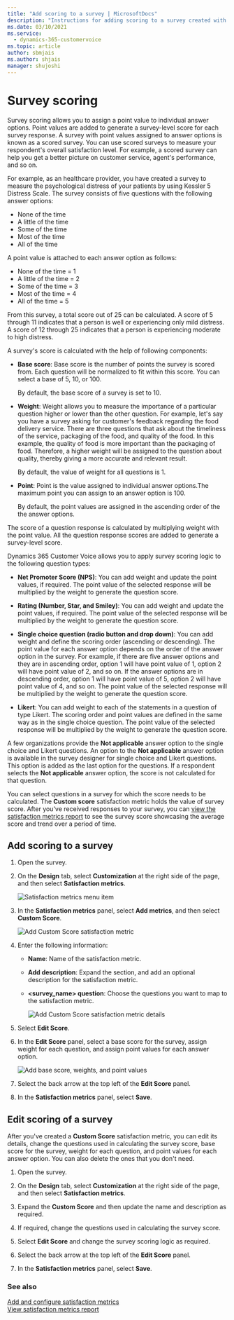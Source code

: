 ```yaml
---
title: "Add scoring to a survey | MicrosoftDocs"
description: "Instructions for adding scoring to a survey created with Dynamics 365 Customer Voice."
ms.date: 03/10/2021
ms.service: 
  - dynamics-365-customervoice
ms.topic: article
author: sbmjais
ms.author: shjais
manager: shujoshi
---
```


# Survey scoring

Survey scoring allows you to assign a point value to individual answer options. Point values are added to generate a survey-level score for each survey response. A survey with point values assigned to answer options is known as a scored survey. You can use scored surveys to measure your respondent's overall satisfaction level. For example, a scored survey can help you get a better picture on customer service, agent's performance, and so on.

For example, as an healthcare provider, you have created a survey to measure the psychological distress of your patients by using Kessler 5 Distress Scale. The survey consists of five questions with the following answer options:

- None of the time 
- A little of the time 
- Some of the time 
- Most of the time 
- All of the time 

A point value is attached to each answer option as follows: 

- None of the time = 1
- A little of the time = 2
- Some of the time = 3
- Most of the time = 4
- All of the time = 5

From this survey, a total score out of 25 can be calculated. A score of 5 through 11 indicates that a person is well or  experiencing only mild distress. A score of 12 through 25 indicates that a person is experiencing moderate to high distress. 

A survey's score is calculated with the help of following components:

- **Base score**: Base score is the number of points the survey is scored from. Each question will be normalized to fit within this score. You can select a base of 5, 10, or 100.

  By default, the base score of a survey is set to 10.

- **Weight**: Weight allows you to measure the importance of a particular question higher or lower than the other question. For example, let's say you have a survey asking for customer's feedback regarding the food delivery service. There are three questions that ask about the timeliness of the service, packaging of the food, and quality of the food. In this example, the quality of food is more important than the packaging of food. Therefore, a higher weight will be assigned to the question about quality, thereby giving a more accurate and relevant result.

  By default, the value of weight for all questions is 1.

- **Point**: Point is the value assigned to individual answer options.The maximum point you can assign to an answer option is 100.

  By default, the point values are assigned in the ascending order of the the answer options.

The score of a question response is calculated by multiplying weight with the point value. All the question response scores are added to generate a survey-level score.

Dynamics 365 Customer Voice allows you to apply survey scoring logic to the following question types:

- **Net Promoter Score (NPS)**: You can add weight and update the point values, if required. The point value of the selected response will be multiplied by the weight to generate the question score.

- **Rating (Number, Star, and Smiley)**: You can add weight and update the point values, if required. The point value of the selected response will be multiplied by the weight to generate the question score.

- **Single choice question (radio button and drop down)**: You can add weight and define the scoring order (ascending or descending). The point value for each answer option depends on the order of the answer option in the survey. For example, if there are five answer options and they are in ascending order, option 1 will have point value of 1, option 2 will have point value of 2, and so on. If the answer options are in descending order, option 1 will have point value of 5, option 2 will have point value of 4, and so on. The point value of the selected response will be multiplied by the weight to generate the question score. 

- **Likert**: You can add weight to each of the statements in a question of type Likert. The scoring order and point values are defined in the same way as in the single choice question. The point value of the selected response will be multiplied by the weight to generate the question score.

A few organizations provide the **Not applicable** answer option to the single choice and Likert questions. An option to the **Not applicable** answer option is available in the survey designer for single choice and Likert questions. This option is added as the last option for the questions. If a respondent selects the **Not applicable** answer option, the score is not calculated for that question.

You can select questions in a survey for which the score needs to be calculated. The **Custom score** satisfaction metric holds the value of survey score. After you've received responses to your survey, you can [view the satisfaction metrics report](satisfaction-metrics-report.md) to see the survey score showcasing the average score and trend over a period of time.

## Add scoring to a survey

1. Open the survey.

2. On the **Design** tab, select **Customization** at the right side of the page, and then select **Satisfaction metrics**.

    ![Satisfaction metrics menu item](media/satisfaction-metrics-button.png "Satisfaction metrics menu item")

3. In the **Satisfaction metrics** panel, select **Add metrics**, and then select **Custom Score**.

    ![Add Custom Score satisfaction metric](media/custom-score-metric.png "Add Custom Score satisfaction metric")
  
4. Enter the following information:

    - **Name**: Name of the satisfaction metric.

    - **Add description**: Expand the section, and add an optional description for the satisfaction metric.

    - **<survey_name> question**: Choose the questions you want to map to the satisfaction metric.

      ![Add Custom Score satisfaction metric details](media/custom-score-metric-fields.png "Add Custom Score satisfaction metric details")

5. Select **Edit Score**.

6. In the **Edit Score** panel, select a base score for the survey, assign weight for each question, and assign point values for each answer option.

   ![Add base score, weights, and point values](media/custom-score-metric-values.png "Add base score, weights, and point values")

7. Select the back arrow at the top left of the **Edit Score** panel.

8. In the **Satisfaction metrics** panel, select **Save**.

## Edit scoring of a survey

After you've created a **Custom Score** satisfaction metric, you can edit its details, change the questions used in calculating the survey score, base score for the survey, weight for each question, and point values for each answer option. You can also delete the ones that you don't need.

1. Open the survey.

2. On the **Design** tab, select **Customization** at the right side of the page, and then select **Satisfaction metrics**.

3. Expand the **Custom Score** and then update the name and description as required.

4. If required, change the questions used in calculating the survey score.

5. Select **Edit Score** and change the survey scoring logic as required.

6. Select the back arrow at the top left of the **Edit Score** panel.

7. In the **Satisfaction metrics** panel, select **Save**.

### See also

[Add and configure satisfaction metrics](satisfaction-metrics.md)   
[View satisfaction metrics report](satisfaction-metrics-report.md)